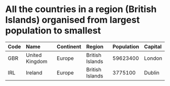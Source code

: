# All the countries in a region (British Islands) organised from largest population to smallest

| Code | Name | Continent | Region | Population | Capital |
| :--- | :--- | :--- | :--- | :--- | :--- |
|GBR|United Kingdom|Europe|British Islands|59623400|London|
|IRL|Ireland|Europe|British Islands|3775100|Dublin|

